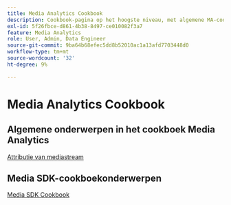 ```yaml
---
title: Media Analytics Cookbook
description: Cookbook-pagina op het hoogste niveau, met algemene MA-cookboekkoppelingen en SDK-specifieke koppelingen.
exl-id: 5f26fbce-d861-4b38-8497-ce010082f3a7
feature: Media Analytics
role: User, Admin, Data Engineer
source-git-commit: 9ba64b68efec5dd8b52010ac1a13afd7703448d0
workflow-type: tm+mt
source-wordcount: '32'
ht-degree: 9%

---
```


# Media Analytics Cookbook

## Algemene onderwerpen in het cookboek Media Analytics

[Attributie van mediastream](/help/use-cases/media-analytics-cookbook/media-dimensions.md)

## Media SDK-cookboekonderwerpen

[Media SDK Cookbook](/help/use-cases/cookbook/sdk-cookbook-overview.md)
